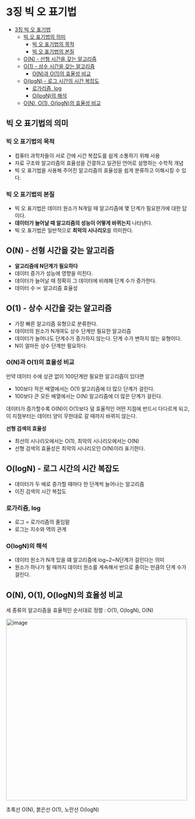 # 3징 빅 오 표기법

- [3징 빅 오 표기법](#3징-빅-오-표기법)
  - [빅 오 표기법의 의미](#빅-오-표기법의-의미)
    - [빅 오 표기법의 목적](#빅-오-표기법의-목적)
    - [빅 오 표기법의 본질](#빅-오-표기법의-본질)
  - [O(N) - 선형 시간을 갖는 알고리즘](#on---선형-시간을-갖는-알고리즘)
  - [O(1) - 상수 시간을 갖는 알고리즘](#o1---상수-시간을-갖는-알고리즘)
    - [O(N)과 O(1)의 효율성 비교](#on과-o1의-효율성-비교)
  - [O(logN) - 로그 시간의 시간 복잡도](#ologn---로그-시간의-시간-복잡도)
    - [로가리즘, log](#로가리즘-log)
    - [O(logN)의 해석](#ologn의-해석)
  - [O(N), O(1), O(logN)의 효율성 비교](#on-o1-ologn의-효율성-비교)

## 빅 오 표기법의 의미

### 빅 오 표기법의 목적

- 컴퓨터 과학자들이 서로 간에 시간 복잡도를 쉽게 소통하기 위해 사용
- 자료 구조와 알고리즘의 효율성을 간결하고 일관된 언어로 설명하는 수학적 개념
- 빅 오 표기법을 사용해 주어진 알고리즘의 효율성을 쉽게 분류하고 이해시킬 수 있다.

### 빅 오 표기법의 본질

- 빅 오 표기법은 데이터 원소가 N개일 때 알고리즘에 몇 단계가 필요한가에 대한 답이다.
- **데이터가 늘어날 때 알고리즘의 성능이 어떻게 바뀌는지** 나타낸다.
- 빅 오 표기법은 일반적으로 **최악의 시나리오**를 의미한다.

## O(N) - 선형 시간을 갖는 알고리즘

- **알고리즘에 N단계가 필요하다**
- 데이터 증가가 성능에 영향을 미친다.
- 데이터가 늘어날 때 정확히 그 데이터에 비례해 단계 수가 증가한다.
- 데이터 수 ∝ 알고리즘 효율성

## O(1) - 상수 시간을 갖는 알고리즘

- 가장 빠른 알고리즘 유형으로 분류한다.
- 데이터의 원소가 N개여도 상수 단계만 필요한 알고리즘
- 데이터가 늘어나도 단계수가 증가하지 않는다. 단계 수가 변하지 않는 유형이다.
- N이 얼마든 상수 단계만 필요하다.

### O(N)과 O(1)의 효율성 비교

만약 데이터 수에 상관 없이 100단계만 필요한 알고리즘이 있다면

- 100보다 작은 배열에서는 O(1) 알고리즘에 더 많으 단계가 걸린다.
- 100보다 큰 모든 배열에서는 O(N) 알고리즘에 더 많은 단계가 걸린다.

데이터가 증가할수록 O(N)이 O(1)보다 덜 효율적인 어떤 지점에 반드시 다다르게 되고, 이 지점부터는 데이터 양이 무한대로 갈 때까지 바뀌지 않는다.

**선형 검색의 효율성**

- 최선의 시나리오에서는 O(1), 최악의 시나리오에서는 O(N)
- 선형 검색의 효율성은 최악의 시나리오인 O(N)이라 표기한다.

## O(logN) - 로그 시간의 시간 복잡도

- 데이터가 두 배로 증가할 때마다 한 단계씩 늘어나는 알고리즘
- 이진 검색의 시간 복잡도

### 로가리즘, log

- 로그 = 로가리즘의 줄임말
- 로그는 지수와 역의 관계

### O(logN)의 해석

- 데이터 원소가 N개 있을 떄 알고리즘에 log~2~N단계가 걸린다는 의미
- 원소가 하나가 될 때까지 데이터 원소를 계속해서 반으로 줄이는 만큼의 단계 수가 걸린다.

## O(N), O(1), O(logN)의 효율성 비교

세 종류의 알고리즘을 효율적인 순서대로 정렬 : O(1), O(logN), O(N)

<img width="494" alt="image" src="https://user-images.githubusercontent.com/72931773/166478567-ab268ba4-5008-4927-bd5e-c663323ddb73.png">

초록선 O(N), 붉은선 O(1), 노란선 O(logN)

